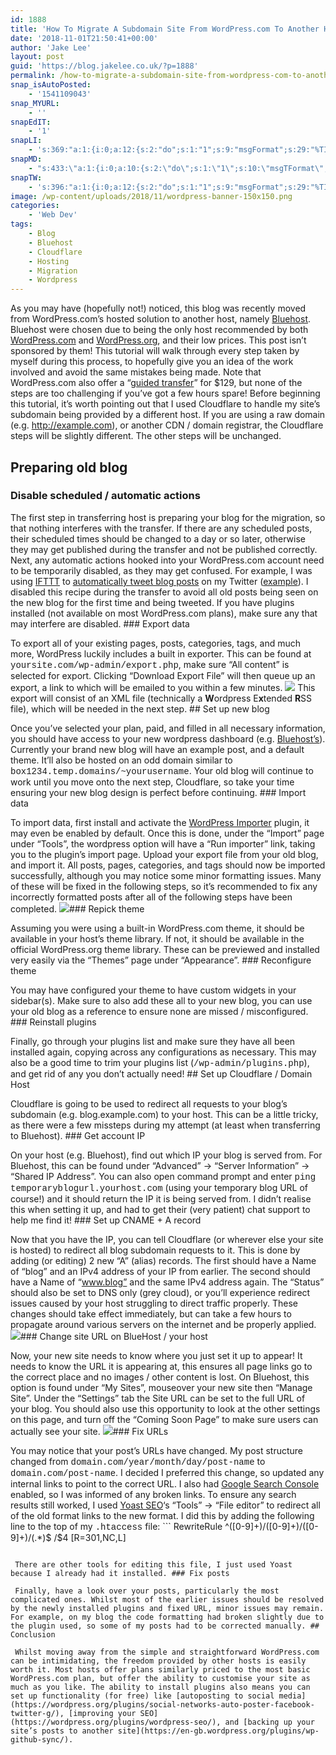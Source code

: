 ```yaml
---
id: 1888
title: 'How To Migrate A Subdomain Site From WordPress.com To Another Host'
date: '2018-11-01T21:50:41+00:00'
author: 'Jake Lee'
layout: post
guid: 'https://blog.jakelee.co.uk/?p=1888'
permalink: /how-to-migrate-a-subdomain-site-from-wordpress-com-to-another-host/
snap_isAutoPosted:
    - '1541109043'
snap_MYURL:
    - ''
snapEdIT:
    - '1'
snapLI:
    - 's:369:"a:1:{i:0;a:12:{s:2:"do";s:1:"1";s:9:"msgFormat";s:29:"%TITLE% %HCATS% %HTAGS% %URL%";s:8:"postType";s:1:"A";s:9:"isAutoImg";s:1:"A";s:8:"imgToUse";s:0:"";s:9:"isAutoURL";s:1:"A";s:8:"urlToUse";s:0:"";s:4:"doLI";i:0;s:8:"isPosted";s:1:"1";s:4:"pgID";s:0:"";s:7:"postURL";s:50:"www.linkedin.com/updates?topic=6463880236508553216";s:5:"pDate";s:19:"2018-11-01 21:52:21";}}";'
snapMD:
    - "s:433:\"a:1:{i:0;a:10:{s:2:\"do\";s:1:\"1\";s:10:\"msgTFormat\";s:7:\"%TITLE%\";s:9:\"msgFormat\";s:57:\"%FULLTEXT%\r\n\r\nOriginally written by %AUTHORNAME% at %URL%\";s:9:\"isAutoURL\";s:1:\"A\";s:8:\"urlToUse\";s:0:\"\";s:4:\"doMD\";i:0;s:8:\"isPosted\";s:1:\"1\";s:4:\"pgID\";s:12:\"66d45f3bade4\";s:7:\"postURL\";s:109:\"https://medium.com/@JakeSteam/how-to-migrate-a-subdomain-site-from-wordpress-com-to-another-host-66d45f3bade4\";s:5:\"pDate\";s:19:\"2018-11-01 21:52:26\";}}\";"
snapTW:
    - 's:396:"a:1:{i:0;a:12:{s:2:"do";s:1:"1";s:9:"msgFormat";s:29:"%TITLE% %HCATS% %HTAGS% %URL%";s:8:"attchImg";s:1:"0";s:9:"isAutoImg";s:1:"A";s:8:"imgToUse";s:0:"";s:9:"isAutoURL";s:1:"A";s:8:"urlToUse";s:0:"";s:4:"doTW";i:0;s:8:"isPosted";s:1:"1";s:4:"pgID";s:19:"1058114569997037574";s:7:"postURL";s:57:"https://twitter.com/JakeLeeLtd/status/1058114569997037574";s:5:"pDate";s:19:"2018-11-01 21:52:27";}}";'
image: /wp-content/uploads/2018/11/wordpress-banner-150x150.png
categories:
    - 'Web Dev'
tags:
    - Blog
    - Bluehost
    - Cloudflare
    - Hosting
    - Migration
    - Wordpress
---
```


As you may have (hopefully not!) noticed, this blog was recently moved from WordPress.com’s hosted solution to another host, namely [Bluehost](https://www.bluehost.com/special/wordpress). Bluehost were chosen due to being the only host recommended by both [WordPress.com](https://get.wp.com/hosting/) and [WordPress.org](https://wordpress.org/hosting/), and their low prices. This post isn’t sponsored by them! This tutorial will walk through every step taken by myself during this process, to hopefully give you an idea of the work involved and avoid the same mistakes being made. Note that WordPress.com also offer a “[guided transfer](https://en.support.wordpress.com/guided-transfer/)” for $129, but none of the steps are too challenging if you’ve got a few hours spare! Before beginning this tutorial, it’s worth pointing out that I used Cloudflare to handle my site’s subdomain being provided by a different host. If you are using a raw domain (e.g. http://example.com), or another CDN / domain registrar, the Cloudflare steps will be slightly different. The other steps will be unchanged.

## Preparing old blog

### Disable scheduled / automatic actions

 The first step in transferring host is preparing your blog for the migration, so that nothing interferes with the transfer. If there are any scheduled posts, their scheduled times should be changed to a day or so later, otherwise they may get published during the transfer and not be published correctly. Next, any automatic actions hooked into your WordPress.com account need to be temporarily disabled, as they may get confused. For example, I was using [IFTTT](https://ifttt.com) to [automatically tweet blog posts](https://ifttt.com/connect/wordpress/twitter) on my Twitter ([example](https://twitter.com/JakeLeeLtd/status/1052271107330465792)). I disabled this recipe during the transfer to avoid all old posts being seen on the new blog for the first time and being tweeted. If you have plugins installed (not available on most WordPress.com plans), make sure any that may interfere are disabled. ### Export data

 To export all of your existing pages, posts, categories, tags, and much more, WordPress luckily includes a built in exporter. This can be found at <span style="font-family: 'courier new', courier, monospace;">yoursite.com/wp-admin/export.php</span>, make sure “All content” is selected for export. Clicking “Download Export File” will then queue up an export, a link to which will be emailed to you within a few minutes. ![](https://i1.wp.com/blog.jakelee.co.uk/wp-content/uploads/2018/11/wordpress.png?resize=700%2C345&ssl=1) This export will consist of an XML file (technically a **W**ordpress E**x**tended **R**SS file), which will be needed in the next step. ## Set up new blog

 Once you’ve selected your plan, paid, and filled in all necessary information, you should have access to your new wordpress dashboard (e.g. [Bluehost’s](https://my.bluehost.com/cgi/app#/sites)). Currently your brand new blog will have an example post, and a default theme. It’ll also be hosted on an odd domain similar to <span style="font-family: 'courier new', courier, monospace;">box1234.temp.domains/~yourusername</span>. Your old blog will continue to work until you move onto the next step, Cloudflare, so take your time ensuring your new blog design is perfect before continuing. ### Import data

 To import data, first install and activate the [WordPress Importer](https://wordpress.org/plugins/wordpress-importer/) plugin, it may even be enabled by default. Once this is done, under the “Import” page under “Tools”, the wordpress option will have a “Run importer” link, taking you to the plugin’s import page. Upload your export file from your old blog, and import it. All posts, pages, categories, and tags should now be imported successfully, although you may notice some minor formatting issues. Many of these will be fixed in the following steps, so it’s recommended to fix any incorrectly formatted posts after all of the following steps have been completed. ![](https://i2.wp.com/blog.jakelee.co.uk/wp-content/uploads/2018/11/wordpress-1.png?resize=700%2C175&ssl=1)### Repick theme

 Assuming you were using a built-in WordPress.com theme, it should be available in your host’s theme library. If not, it should be available in the official WordPress.org theme library. These can be previewed and installed very easily via the “Themes” page under “Appearance”. ### Reconfigure theme

 You may have configured your theme to have custom widgets in your sidebar(s). Make sure to also add these all to your new blog, you can use your old blog as a reference to ensure none are missed / misconfigured. ### Reinstall plugins

 Finally, go through your plugins list and make sure they have all been installed again, copying across any configurations as necessary. This may also be a good time to trim your plugins list (<span style="font-family: 'courier new', courier, monospace;">/wp-admin/plugins.php</span>), and get rid of any you don’t actually need! ## Set up Cloudflare / Domain Host

 Cloudflare is going to be used to redirect all requests to your blog’s subdomain (e.g. blog.example.com) to your host. This can be a little tricky, as there were a few missteps during my attempt (at least when transferring to Bluehost). ### Get account IP

 On your host (e.g. Bluehost), find out which IP your blog is served from. For Bluehost, this can be found under “Advanced” -&gt; “Server Information” -&gt; “Shared IP Address”. You can also open command prompt and enter <span style="font-family: 'courier new', courier, monospace;">ping temporaryblogurl.yourhost.com</span> (using your temporary blog URL of course!) and it should return the IP it is being served from. I didn’t realise this when setting it up, and had to get their (very patient) chat support to help me find it! ### Set up CNAME + A record

 Now that you have the IP, you can tell Cloudflare (or wherever else your site is hosted) to redirect all blog subdomain requests to it. This is done by adding (or editing) 2 new “A” (alias) records. The first should have a Name of “blog” and an IPv4 address of your IP from earlier. The second should have a Name of “www.blog” and the same IPv4 address again. The “Status” should also be set to DNS only (grey cloud), or you’ll experience redirect issues caused by your host struggling to direct traffic properly. These changes should take effect immediately, but can take a few hours to propagate around various servers on the internet and be properly applied. ![](https://i1.wp.com/blog.jakelee.co.uk/wp-content/uploads/2018/11/cloudflare.png?resize=700%2C269&ssl=1)### Change site URL on BlueHost / your host

 Now, your new site needs to know where you just set it up to appear! It needs to know the URL it is appearing at, this ensures all page links go to the correct place and no images / other content is lost. On Bluehost, this option is found under “My Sites”, mouseover your new site then “Manage Site”. Under the “Settings” tab the Site URL can be set to the full URL of your blog. You should also use this opportunity to look at the other settings on this page, and turn off the “Coming Soon Page” to make sure users can actually see your site. ![](https://i1.wp.com/blog.jakelee.co.uk/wp-content/uploads/2018/11/bluehost.png?resize=700%2C269&ssl=1)### Fix URLs

 You may notice that your post’s URLs have changed. My post structure changed from <span style="font-family: 'courier new', courier, monospace;">domain.com/year/month/day/post-name</span> to <span style="font-family: 'courier new', courier, monospace;">domain.com/post-name</span>. I decided I preferred this change, so updated any internal links to point to the correct URL. I also had [Google Search Console](https://search.google.com/search-console/about) enabled, so I was informed of any broken links. To ensure any search results still worked, I used [Yoast SEO](https://wordpress.org/plugins/wordpress-seo/)‘s “Tools” -&gt; “File editor” to redirect all of the old format links to the new format. I did this by adding the following line to the top of my <span style="font-family: 'courier new', courier, monospace;">.htaccess</span> file: ```
RewriteRule ^([0-9]+)/([0-9]+)/([0-9]+)/(.*)$ /$4 [R=301,NC,L]
```

 There are other tools for editing this file, I just used Yoast because I already had it installed. ### Fix posts

 Finally, have a look over your posts, particularly the most complicated ones. Whilst most of the earlier issues should be resolved by the newly installed plugins and fixed URL, minor issues may remain. For example, on my blog the code formatting had broken slightly due to the plugin used, so some of my posts had to be corrected manually. ## Conclusion

 Whilst moving away from the simple and straightforward WordPress.com can be intimidating, the freedom provided by other hosts is easily worth it. Most hosts offer plans similarly priced to the most basic WordPress.com plan, but offer the ability to customise your site as much as you like. The ability to install plugins also means you can set up functionality (for free) like [autoposting to social media](https://wordpress.org/plugins/social-networks-auto-poster-facebook-twitter-g/), [improving your SEO](https://wordpress.org/plugins/wordpress-seo/), and [backing up your site’s posts to another site](https://en-gb.wordpress.org/plugins/wp-github-sync/). 